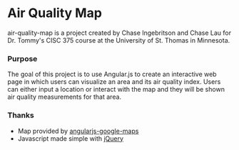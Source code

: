 # Air Quality Map
air-quality-map is a project created by Chase Ingebritson and Chase Lau for Dr. Tommy's CISC 375 course at the University of St. Thomas in Minnesota.

### Purpose
The goal of this project is to use Angular.js to create an interactive web page in which users can visualize an area and its air quality index. Users can either input a location or interact with the map and they will be shown air quality measurements for that area.

### Thanks
- Map provided by [angularjs-google-maps](https://github.com/allenhwkim/angularjs-google-maps)
- Javascript made simple with [jQuery](https://jquery.com/)
